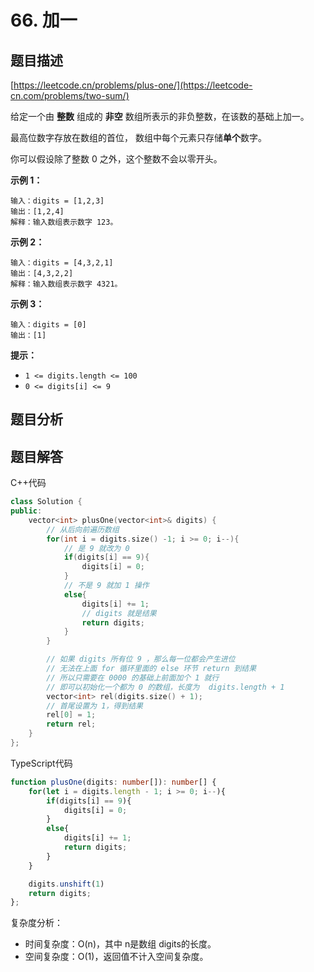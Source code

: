 # 66. 加一

## 题目描述 

[https://leetcode.cn/problems/plus-one/](https://leetcode-cn.com/problems/two-sum/)

给定一个由 **整数** 组成的 **非空** 数组所表示的非负整数，在该数的基础上加一。

最高位数字存放在数组的首位， 数组中每个元素只存储**单个**数字。

你可以假设除了整数 0 之外，这个整数不会以零开头。

**示例 1：**

```
输入：digits = [1,2,3]
输出：[1,2,4]
解释：输入数组表示数字 123。
```

**示例 2：**

```
输入：digits = [4,3,2,1]
输出：[4,3,2,2]
解释：输入数组表示数字 4321。
```

**示例 3：**

```
输入：digits = [0]
输出：[1]
```

**提示：**

- `1 <= digits.length <= 100`
- `0 <= digits[i] <= 9`



## 题目分析



## 题目解答

C++代码

```c++
class Solution {
public:
    vector<int> plusOne(vector<int>& digits) {
        // 从后向前遍历数组
        for(int i = digits.size() -1; i >= 0; i--){
            // 是 9 就改为 0 
            if(digits[i] == 9){
                digits[i] = 0;
            }
            // 不是 9 就加 1 操作  
            else{
                digits[i] += 1;
                // digits 就是结果
                return digits;
            }
        }

        // 如果 digits 所有位 9 ，那么每一位都会产生进位 
        // 无法在上面 for 循环里面的 else 环节 return 到结果
        // 所以只需要在 0000 的基础上前面加个 1 就行
        // 即可以初始化一个都为 0 的数组，长度为  digits.length + 1 
        vector<int> rel(digits.size() + 1);
        // 首尾设置为 1，得到结果
        rel[0] = 1;
        return rel;
    }
};
```

TypeScript代码

```typescript
function plusOne(digits: number[]): number[] {
    for(let i = digits.length - 1; i >= 0; i--){
        if(digits[i] == 9){
            digits[i] = 0;
        }
        else{
            digits[i] += 1;
            return digits;
        }
    }

    digits.unshift(1)
    return digits;
};
```

复杂度分析：

* 时间复杂度：O(n)，其中 n是数组 digits的长度。
* 空间复杂度：O(1)，返回值不计入空间复杂度。

